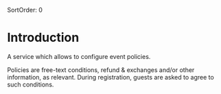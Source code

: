 SortOrder: 0
# Introduction

A service which allows to configure event policies. 

Policies are free-text conditions, refund & exchanges and/or other information, as relevant.
During registration, guests are asked to agree to such conditions.